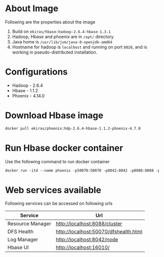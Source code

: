 # About Image

Following are the properties about the image
1. Build on `ekiras/hbase:hadoop-2.6.4-hbase-1.3.1`
2. Hadoop, Hbase and phoenix are in `/opt/` directory
3. Java home is `/usr/lib/jvm/java-8-openjdk-amd64`
4. Hostname for hadoop is `localhost` and running on port `8020`, and is working in pseudo-distributed installation. 

# Configurations
* Hadoop - 2.6.4
* Hbase - 1.1.2
* Phoenix - 4.14.0

# Download Hbase image
```Dockerfile
docker pull ekiras/phoenix:hdp-2.6.4-hbase-1.1.2-phoenix-4.7.0
```

# Run Hbase docker container
Use the following command to run docker container
```Dockerfile
docker run -itd --name phoenix -p50070:50070 -p8042:8042 -p8088:8088 -p16000:16000 -p16010:16010 -p16020:16020 -p9095:9095 -p8085:8085 -p2181:2181 -h hdp.hw.com ekiras/phoenix:hdp-2.6.4-hbase-1.1.2-phoenix-4.7.0
```

# Web services available
Following services can be accessed on following urls

| Service | Url |
| --- | --- |
| Resource Manager | [http://localhost:8088/cluster](http://localhost:8088/cluster) |
| DFS Health | [http://localhost:50070/dfshealth.html](http://localhost:50070/dfshealth.html)|
| Log Manager| [http://localhost:8042/node](http://localhost:8042/node)|
| Hbase UI  | [http://localhost:16010/](http://localhost:16010/) |



